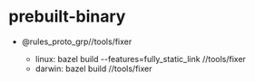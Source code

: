# prebuilt-binary

- @rules_proto_grp//tools/fixer

  - linux: bazel build --features=fully_static_link //tools/fixer
  - darwin: bazel build //tools/fixer
